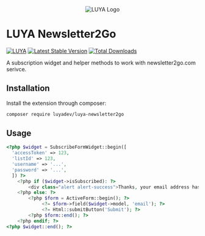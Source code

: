 <p align="center">
  <img src="https://raw.githubusercontent.com/luyadev/luya/master/docs/logo/luya-logo-0.2x.png" alt="LUYA Logo"/>
</p>

# LUYA Newsletter2Go

[![LUYA](https://img.shields.io/badge/Powered%20by-LUYA-brightgreen.svg)](https://luya.io)
[![Latest Stable Version](https://poser.pugx.org/luyadev/luya-newsletter2go/v/stable)](https://packagist.org/packages/luyadev/luya-newsletter2go)
[![Total Downloads](https://poser.pugx.org/luyadev/luya-newsletter2go/downloads)](https://packagist.org/packages/luyadev/luya-newsletter2go)

A subscription widget and helper methods to work with newsletter2go.com serivce.

## Installation

Install the extension through composer:

```sh
composer require luyadev/luya-newsletter2go
```

## Usage

```php
<?php $widget = SubscribeFormWidget::begin([
  'accessToken' => 123,
  'listId' => 123,
  'username' => '...',
  'password' => '...',
  ]) ?>
    <?php if ($widget->isSubscribed): ?>
        <div class="alert alert-success">Thanks, your email address has been added to the subscription list.</div>
    <?php else: ?>
        <?php $form = ActiveForm::begin(); ?>
             <?= $form->field($widget->model, 'email'); ?>
             <?= Html::submitButton('Submit'); ?>
        <?php $form::end(); ?>
    <?php endif; ?>
<?php $widget::end(); ?>
```